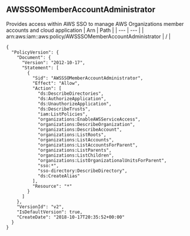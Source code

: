 
## AWSSSOMemberAccountAdministrator
Provides access within AWS SSO to manage AWS Organizations member accounts and cloud application
| Arn | Path |
| --- | --- |
| arn:aws:iam::aws:policy/AWSSSOMemberAccountAdministrator | / |
```
{
  "PolicyVersion": {
    "Document": {
      "Version": "2012-10-17",
      "Statement": [
        {
          "Sid": "AWSSSOMemberAccountAdministrator",
          "Effect": "Allow",
          "Action": [
            "ds:DescribeDirectories",
            "ds:AuthorizeApplication",
            "ds:UnauthorizeApplication",
            "ds:DescribeTrusts",
            "iam:ListPolicies",
            "organizations:EnableAWSServiceAccess",
            "organizations:DescribeOrganization",
            "organizations:DescribeAccount",
            "organizations:ListRoots",
            "organizations:ListAccounts",
            "organizations:ListAccountsForParent",
            "organizations:ListParents",
            "organizations:ListChildren",
            "organizations:ListOrganizationalUnitsForParent",
            "sso:*",
            "sso-directory:DescribeDirectory",
            "ds:CreateAlias"
          ],
          "Resource": "*"
        }
      ]
    },
    "VersionId": "v2",
    "IsDefaultVersion": true,
    "CreateDate": "2018-10-17T20:35:52+00:00"
  }
}
```
